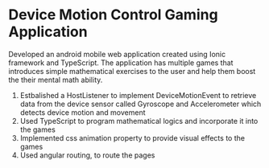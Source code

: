# Device Motion Control Gaming Application

Developed an android mobile web application created using Ionic framework and TypeScript. The application has multiple games that introduces simple mathematical exercises to the user and help them boost the their mental math ability.

1. Estbalished a HostListener to implement DeviceMotionEvent to retrieve data from the device sensor called Gyroscope and Accelerometer which detects device motion and movement
2. Used TypeScript to program mathematical logics and incorporate it into the games
3. Implemented css animation property to provide visual effects to the games 
4. Used angular routing, to route the pages

